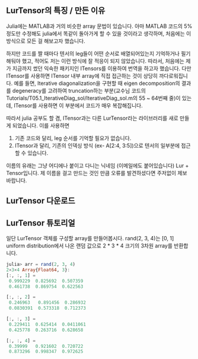 LurTensor의 특징 / 만든 이유
----------------

Julia에는 MATLAB과 거의 비슷한 array 문법이 있습니다. 아마 MATLAB 코드의 5% 정도만 수정해도 julia에서 똑같이 돌아가게 할 수 있을 것이라고 생각하며, 처음에는 이 방식으로 모든 걸 해보고자 했습니다.

하지만 코드를 짤 때마다 텐서의 leg들이 어떤 순서로 배열되어있는지 기억하거나 필기해둬야 했고, 적어도 저는 이런 방식에 잘 적응이 되지 않았습니다. 따라서, 처음에는 제가 지금까지 썼던 익숙한 패키지인 ITensors를 이용하여 번역을 하고자 했습니다. 다만 ITensor를 사용하면 ITensor 내부 array에 직접 접근하는 것이 상당히 까다로워집니다. 예를 들면, Iterative diagonalization을 구현할 때 eigen decomposition의 결과를 degeneracy를 고려하여 truncation하는 부분(교수님 코드의 Tutorials/T05.1_IterativeDiag_sol/IterativeDiag_sol.m의 55 ~ 64번째 줄)이 있는데, ITensor를 사용하면 이 부분에서 코드가 매우 복잡해집니다. 


따라서 julia 공부도 할 겸, ITensor과는 다른 LurTensor라는 라이브러리를 새로 만들게 되었습니다. 이를 사용하면
1. 기존 코드와 달리, leg 순서를 기억할 필요가 없습니다.
2. ITensor과 달리, 기존의 인덱싱 방식 (ex- A[2:4, 3:5])으로 텐서의 일부분에 접근할 수 있습니다.

이름의 유래는 그냥 어디에나 붙이고 다니는 닉네임 (이메일에도 붙어있습니다) Lur + Tensor입니다. 제 이름을 걸고 만드는 것인 만큼 오류를 발견하셨다면 주저없이 제보 바랍니다.

LurTensor 다운로드
------------------


LurTensor 튜토리얼
------------------

일단 LurTensor 객체를 구성할 array를 만들어봅시다. rand(2, 3, 4)는 [0, 1] uniform distribution에서 나온 랜덤 값으로 2 * 3 * 4 크기의 3차원 array를 반환합니다.

``` julia
julia> arr = rand(2, 3, 4)
2×3×4 Array{Float64, 3}:
[:, :, 1] =
 0.999229  0.825692  0.507359
 0.461738  0.869754  0.622563

[:, :, 2] =
 0.246963   0.891456  0.286932
 0.0830391  0.573318  0.712373

[:, :, 3] =
 0.229411  0.625414  0.0411061
 0.425778  0.263716  0.628658

[:, :, 4] =
 0.39999   0.921602  0.720722
 0.873296  0.998347  0.972625
```
  

